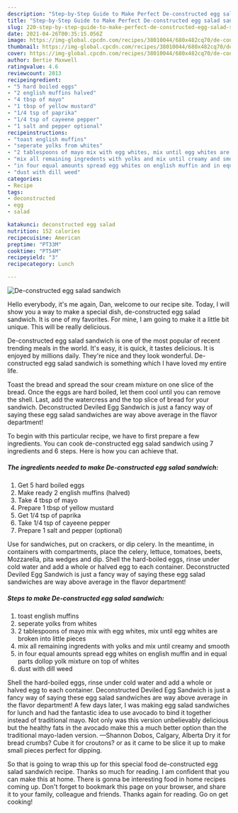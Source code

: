 ```yaml
---
description: "Step-by-Step Guide to Make Perfect De-constructed egg salad sandwich"
title: "Step-by-Step Guide to Make Perfect De-constructed egg salad sandwich"
slug: 220-step-by-step-guide-to-make-perfect-de-constructed-egg-salad-sandwich
date: 2021-04-26T00:35:15.056Z
image: https://img-global.cpcdn.com/recipes/38010044/680x482cq70/de-constructed-egg-salad-sandwich-recipe-main-photo.jpg
thumbnail: https://img-global.cpcdn.com/recipes/38010044/680x482cq70/de-constructed-egg-salad-sandwich-recipe-main-photo.jpg
cover: https://img-global.cpcdn.com/recipes/38010044/680x482cq70/de-constructed-egg-salad-sandwich-recipe-main-photo.jpg
author: Bertie Maxwell
ratingvalue: 4.6
reviewcount: 2013
recipeingredient:
- "5 hard boiled eggs"
- "2 english muffins halved"
- "4 tbsp of mayo"
- "1 tbsp of yellow mustard"
- "1/4 tsp of paprika"
- "1/4 tsp of cayeene pepper"
- "1 salt and pepper optional"
recipeinstructions:
- "toast english muffins"
- "seperate yolks from whites"
- "2 tablespoons of mayo mix with egg whites, mix until egg whites are broken into little pieces"
- "mix all remaining ingredents with yolks and mix until creamy and smooth"
- "in four equal amounts spread egg whites on english muffin and in equal parts dollop yolk mixture on top of whites"
- "dust with dill weed"
categories:
- Recipe
tags:
- deconstructed
- egg
- salad

katakunci: deconstructed egg salad 
nutrition: 152 calories
recipecuisine: American
preptime: "PT33M"
cooktime: "PT54M"
recipeyield: "3"
recipecategory: Lunch

---
```



![De-constructed egg salad sandwich](https://img-global.cpcdn.com/recipes/38010044/680x482cq70/de-constructed-egg-salad-sandwich-recipe-main-photo.jpg)

Hello everybody, it's me again, Dan, welcome to our recipe site. Today, I will show you a way to make a special dish, de-constructed egg salad sandwich. It is one of my favorites. For mine, I am going to make it a little bit unique. This will be really delicious.

De-constructed egg salad sandwich is one of the most popular of recent trending meals in the world. It's easy, it is quick, it tastes delicious. It is enjoyed by millions daily. They're nice and they look wonderful. De-constructed egg salad sandwich is something which I have loved my entire life.

Toast the bread and spread the sour cream mixture on one slice of the bread. Once the eggs are hard boiled, let them cool until you can remove the shell. Last, add the watercress and the top slice of bread for your sandwich. Deconstructed Deviled Egg Sandwich is just a fancy way of saying these egg salad sandwiches are way above average in the flavor department!


To begin with this particular recipe, we have to first prepare a few ingredients. You can cook de-constructed egg salad sandwich using 7 ingredients and 6 steps. Here is how you can achieve that.

<!--inarticleads1-->

##### The ingredients needed to make De-constructed egg salad sandwich:

1. Get 5 hard boiled eggs
1. Make ready 2 english muffins (halved)
1. Take 4 tbsp of mayo
1. Prepare 1 tbsp of yellow mustard
1. Get 1/4 tsp of paprika
1. Take 1/4 tsp of cayeene pepper
1. Prepare 1 salt and pepper (optional)


Use for sandwiches, put on crackers, or dip celery. In the meantime, in containers with compartments, place the celery, lettuce, tomatoes, beets, Mozzarella, pita wedges and dip. Shell the hard-boiled eggs, rinse under cold water and add a whole or halved egg to each container. Deconstructed Deviled Egg Sandwich is just a fancy way of saying these egg salad sandwiches are way above average in the flavor department! 

<!--inarticleads2-->

##### Steps to make De-constructed egg salad sandwich:

1. toast english muffins
1. seperate yolks from whites
1. 2 tablespoons of mayo mix with egg whites, mix until egg whites are broken into little pieces
1. mix all remaining ingredents with yolks and mix until creamy and smooth
1. in four equal amounts spread egg whites on english muffin and in equal parts dollop yolk mixture on top of whites
1. dust with dill weed


Shell the hard-boiled eggs, rinse under cold water and add a whole or halved egg to each container. Deconstructed Deviled Egg Sandwich is just a fancy way of saying these egg salad sandwiches are way above average in the flavor department! A few days later, I was making egg salad sandwiches for lunch and had the fantastic idea to use avocado to bind it together instead of traditional mayo. Not only was this version unbelievably delicious but the healthy fats in the avocado make this a much better option than the traditional mayo-laden version. —Shannon Dobos, Calgary, Alberta Dry it for bread crumbs? Cube it for croutons? or as it came to be slice it up to make small pieces perfect for dipping. 

So that is going to wrap this up for this special food de-constructed egg salad sandwich recipe. Thanks so much for reading. I am confident that you can make this at home. There is gonna be interesting food in home recipes coming up. Don't forget to bookmark this page on your browser, and share it to your family, colleague and friends. Thanks again for reading. Go on get cooking!
